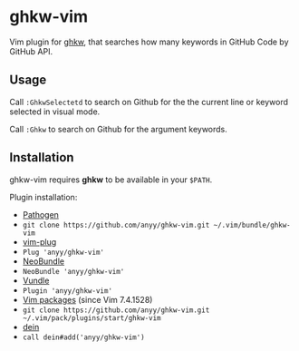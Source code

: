 # ghkw-vim

Vim plugin for [ghkw](https://github.com/kyoshidajp/ghkw), that searches how many keywords in GitHub Code by GitHub API.

## Usage
Call `:GhkwSelectetd` to search on Github for the the current line or keyword selected in visual mode.

Call `:Ghkw` to search on Github for the argument keywords.

## Installation
ghkw-vim requires **ghkw** to be available in your `$PATH`. 

Plugin installation:
*  [Pathogen](https://github.com/tpope/vim-pathogen)
  * `git clone https://github.com/anyy/ghkw-vim.git ~/.vim/bundle/ghkw-vim`
*  [vim-plug](https://github.com/junegunn/vim-plug)
  * `Plug 'anyy/ghkw-vim'`
*  [NeoBundle](https://github.com/Shougo/neobundle.vim)
  * `NeoBundle 'anyy/ghkw-vim'`
*  [Vundle](https://github.com/gmarik/vundle)
  * `Plugin 'anyy/ghkw-vim'`
*  [Vim packages](http://vimhelp.appspot.com/repeat.txt.html#packages) (since Vim 7.4.1528)
  * `git clone https://github.com/anyy/ghkw-vim.git ~/.vim/pack/plugins/start/ghkw-vim`
*  [dein](https://github.com/Shougo/dein.vim)
  * `call dein#add('anyy/ghkw-vim')`

